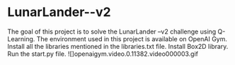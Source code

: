 # LunarLander--v2
The goal of this project is to solve the LunarLander –v2 challenge using Q-Learning. The environment used in this project is available on OpenAI Gym.
Install all the libraries mentioned in the libraries.txt file.
Install Box2D library.
Run the start.py file.
![]openaigym.video.0.11382.video000003.gif
